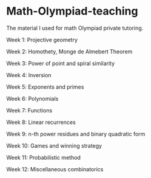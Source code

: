 # Math-Olympiad-teaching

The material I used for math Olympiad private tutoring.

Week 1: Projective geometry

Week 2: Homothety, Monge de Almebert Theorem

Week 3: Power of point and spiral similarity

Week 4: Inversion

Week 5: Exponents and primes

Week 6: Polynomials

Week 7: Functions

Week 8: Linear recurrences

Week 9: n-th power residues and binary quadratic form

Week 10: Games and winning strategy

Week 11: Probabilistic method

Week 12: Miscellaneous combinatorics

